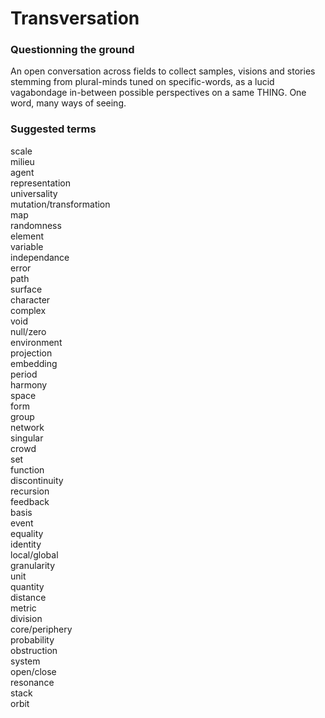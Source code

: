 
# Transversation

### Questionning the ground

An open conversation across fields to collect samples, visions and stories stemming from plural-minds tuned on specific-words, as a lucid vagabondage in-between possible perspectives on a same THING.
One word, many ways of seeing.


### Suggested terms
scale\
milieu\
agent\
representation\
universality\
mutation/transformation\
map\
randomness\
element\
variable\
independance\
error\
path\
surface\
character\
complex\
void\
null/zero\
environment\
projection\
embedding\
period\
harmony\
space\
form\
group\
network\
singular\
crowd\
set\
function\
discontinuity\
recursion\
feedback\
basis\
event\
equality\
identity\
local/global\
granularity\
unit\
quantity\
distance\
metric\
division\
core/periphery\
probability\
obstruction\
system\
open/close\
resonance\
stack\
orbit
